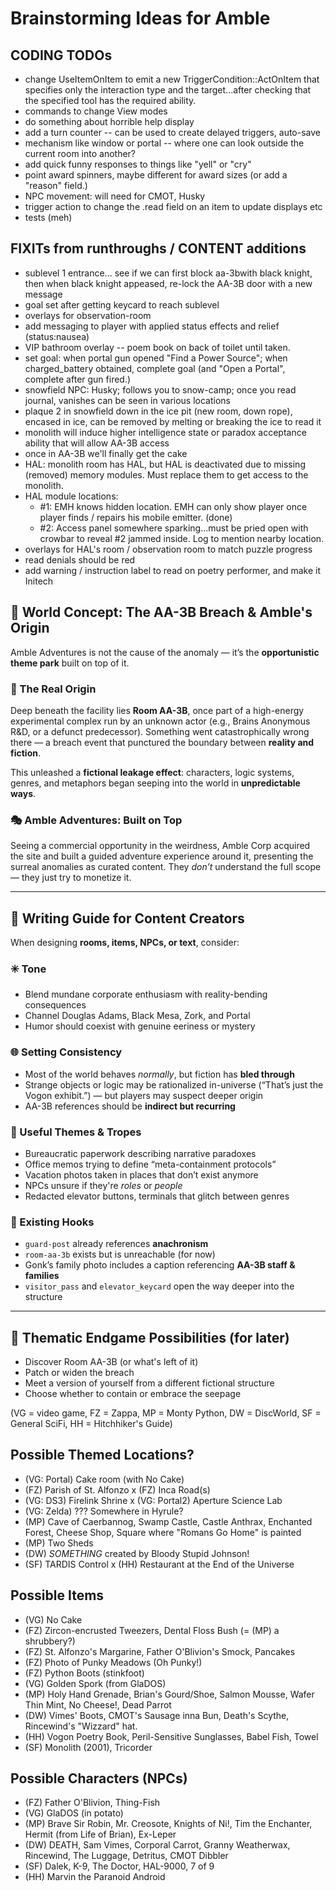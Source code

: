 # Brainstorming Ideas for Amble

## CODING TODOs
- change UseItemOnItem to emit a new TriggerCondition::ActOnItem that specifies only the interaction type and the target...after checking that the specified tool has the required ability.
- commands to change View modes
- do something about horrible help display
- add a turn counter -- can be used to create delayed triggers, auto-save
- mechanism like window or portal -- where one can look outside the current room into another?
- add quick funny responses to things like "yell" or "cry"
- point award spinners, maybe different for award sizes (or add a "reason" field.)
- NPC movement: will need for CMOT, Husky
- trigger action to change the .read field on an item to update displays etc
- tests (meh)

## FIXITs from runthroughs / CONTENT additions
- sublevel 1 entrance... see if we can first block aa-3bwith black knight, then when black knight appeased, re-lock the AA-3B door with a new message
- goal set after getting keycard to reach sublevel
- overlays for observation-room
- add messaging to player with applied status effects and relief (status:nausea)
- VIP bathroom overlay -- poem book on back of toilet until taken.
- set goal: when portal gun opened "Find a Power Source"; when charged_battery obtained, complete goal (and "Open a Portal", complete after gun fired.)
- snowfield NPC: Husky; follows you to snow-camp; once you read journal, vanishes can be seen in various locations
- plaque 2 in snowfield down in the ice pit (new room, down rope), encased in ice, can be removed by melting or breaking the ice to read it
- monolith will induce higher intelligence state or paradox acceptance ability that will allow AA-3B access
- once in AA-3B we'll finally get the cake
- HAL: monolith room has HAL, but HAL is deactivated due to missing (removed) memory modules. Must replace them to get access to the monolith.
- HAL module locations:
  * #1: EMH knows hidden location. EMH can only show player once player finds / repairs his mobile emitter. (done)
  * #2: Access panel somewhere sparking...must be pried open with crowbar to reveal #2 jammed inside. Log to mention nearby location.
- overlays for HAL's room / observation room to match puzzle progress
- read denials should be red
- add warning / instruction label to read on poetry performer, and make it Initech


## 🧠 World Concept: The AA-3B Breach & Amble's Origin

Amble Adventures is not the cause of the anomaly — it’s the **opportunistic theme park** built on top of it.

### 📍 The Real Origin
Deep beneath the facility lies **Room AA-3B**, once part of a high-energy experimental complex run by an unknown actor (e.g., Brains Anonymous R&D, or a defunct predecessor). Something went catastrophically wrong there — a breach event that punctured the boundary between **reality and fiction**.

This unleashed a **fictional leakage effect**: characters, logic systems, genres, and metaphors began seeping into the world in **unpredictable ways**.

### 🎭 Amble Adventures: Built on Top
Seeing a commercial opportunity in the weirdness, Amble Corp acquired the site and built a guided adventure experience around it, presenting the surreal anomalies as curated content. They *don’t* understand the full scope — they just try to monetize it.

---

## 🧃 Writing Guide for Content Creators

When designing **rooms, items, NPCs, or text**, consider:

### ✳️ Tone
- Blend mundane corporate enthusiasm with reality-bending consequences
- Channel Douglas Adams, Black Mesa, Zork, and Portal
- Humor should coexist with genuine eeriness or mystery

### 🌐 Setting Consistency
- Most of the world behaves *normally*, but fiction has **bled through**
- Strange objects or logic may be rationalized in-universe (“That’s just the Vogon exhibit.”) — but players may suspect deeper origin
- AA-3B references should be **indirect but recurring**

### 🧩 Useful Themes & Tropes
- Bureaucratic paperwork describing narrative paradoxes
- Office memos trying to define “meta-containment protocols”
- Vacation photos taken in places that don’t exist anymore
- NPCs unsure if they're *roles* or *people*
- Redacted elevator buttons, terminals that glitch between genres

### 📍 Existing Hooks
- `guard-post` already references **anachronism**
- `room-aa-3b` exists but is unreachable (for now)
- Gonk’s family photo includes a caption referencing **AA-3B staff & families**
- `visitor_pass` and `elevator_keycard` open the way deeper into the structure

---

## 🚪 Thematic Endgame Possibilities (for later)
- Discover Room AA-3B (or what's left of it)
- Patch or widen the breach
- Meet a version of yourself from a different fictional structure
- Choose whether to contain or embrace the seepage




(VG = video game, FZ = Zappa, MP = Monty Python, DW = DiscWorld, SF = General SciFi, HH = Hitchhiker's Guide)
## Possible Themed Locations?
- (VG: Portal) Cake room (with No Cake)
- (FZ) Parish of St. Alfonzo
x (FZ) Inca Road(s)
- (VG: DS3) Firelink Shrine
x (VG: Portal2) Aperture Science Lab
- (VG: Zelda) ??? Somewhere in Hyrule?
- (MP) Cave of Caerbannog, Swamp Castle, Castle Anthrax, Enchanted Forest, Cheese Shop, Square where "Romans Go Home" is painted
- (MP) Two Sheds
- (DW) *SOMETHING* created by Bloody Stupid Johnson!
- (SF) TARDIS Control
x (HH) Restaurant at the End of the Universe

## Possible Items
- (VG) No Cake
- (FZ) Zircon-encrusted Tweezers, Dental Floss Bush (= (MP) a shrubbery?)
- (FZ) St. Alfonzo's Margarine, Father O'Blivion's Smock, Pancakes
- (FZ) Photo of Punky Meadows (Oh Punky!)
- (FZ) Python Boots (stinkfoot)
- (VG) Golden Spork (from GlaDOS)
- (MP) Holy Hand Grenade, Brian's Gourd/Shoe, Salmon Mousse, Wafer Thin Mint, No Cheese!, Dead Parrot
- (DW) Vimes' Boots, CMOT's Sausage inna Bun, Death's Scythe, Rincewind's "Wizzard" hat.
- (HH) Vogon Poetry Book, Peril-Sensitive Sunglasses, Babel Fish, Towel
- (SF) Monolith (2001), Tricorder


## Possible Characters (NPCs)
- (FZ) Father O'Blivion, Thing-Fish
- (VG) GlaDOS (in potato)
- (MP) Brave Sir Robin, Mr. Creosote, Knights of Ni!, Tim the Enchanter, Hermit (from Life of Brian), Ex-Leper
- (DW) DEATH, Sam Vimes, Corporal Carrot, Granny Weatherwax, Rincewind, The Luggage, Detritus, CMOT Dibbler
- (SF) Dalek, K-9, The Doctor, HAL-9000, 7 of 9
- (HH) Marvin the Paranoid Android
